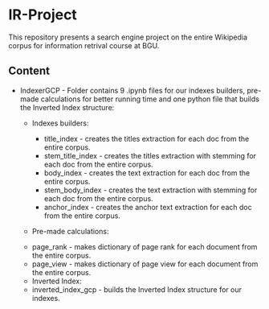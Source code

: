 # IR-Project

This repository presents a search engine project on the entire Wikipedia corpus for information retrival course at BGU.

## Content

- IndexerGCP - Folder contains 9 .ipynb files for our indexes builders, pre-made calculations for better running time and one python file that builds the Inverted Index structure:

  - Indexes builders:

    - title_index - creates the titles extraction for each doc from the entire corpus.
    - stem_title_index - creates the titles extraction with stemming for each doc from the entire corpus.
    - body_index - creates the text extraction for each doc from the entire corpus.
    - stem_body_index - creates the text extraction with stemming for each doc from the entire corpus.
    - anchor_index - creates the anchor text extraction for each doc from the entire corpus.

  - Pre-made calculations:

  * page_rank - makes dictionary of page rank for each document from the entire corpus.
  * page_view - makes dictionary of page view for each document from the entire corpus.

  - Inverted Index:

  * inverted_index_gcp - builds the Inverted Index structure for our indexes.
